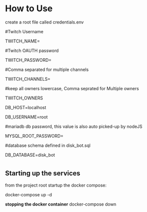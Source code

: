 # **How to Use**

create a root file called credentials.env

#Twitch Username

TWITCH_NAME=

#Twitch OAUTH password

TWITCH_PASSWORD=

#Comma separated for multiple channels

TWITCH_CHANNELS=   

#keep all owners lowercase, Comma seprated for Multiple owners

TWITCH_OWNERS

DB_HOST=localhost

DB_USERNAME=root

#mariadb db password, this value is also auto picked-up by nodeJS

MYSQL_ROOT_PASSWORD=

#database schema defined in disk_bot.sql

DB_DATABASE=disk_bot
#
## **Starting up the services**

from the project root startup the docker compose:

docker-compose up -d

**stopping the docker container**
docker-compose down
